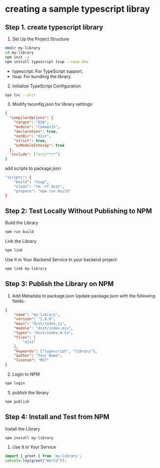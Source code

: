 # creating a sample typescript libray


## Step 1. create typescript library

1. Set Up the Project Structure

```bash
mkdir my-library
cd my-library
npm init -y
npm install typescript tsup --save-dev
```
- typescript: For TypeScript support.
- tsup: For bundling the library.
2. Initialize TypeScript Configuration

```bash
npx tsc --init
```

3. Modify tsconfig.json for library settings:

```json
{
  "compilerOptions": {
    "target": "ES6",
    "module": "CommonJS",
    "declaration": true,
    "outDir": "dist",
    "strict": true,
    "esModuleInterop": true
  },
  "include": ["src/**/*"]
}
```

add scripts to package.json

```bash
"scripts": {
    "build": "tsup",
    "clean": "rm -rf dist",
    "prepare": "npm run build"
}
```

## Step 2: Test Locally Without Publishing to NPM
Build the Library

```bash
npm run build
```
Link the Library

```bash
npm link
```
Use It in Your Backend Service In your backend project:

```bash
npm link my-library
```

## Step 3: Publish the Library on NPM

1. Add Metadata to package.json Update package.json with the following fields:

```json
{
    "name": "my-library",
    "version": "1.0.0",
    "main": "dist/index.js",
    "module": "dist/index.mjs",
    "types": "dist/index.d.ts",
    "files": [
        "dist"
    ],
    "keywords": ["typescript", "library"],
    "author": "Your Name",
    "license": "MIT"
}
```

2. Login to NPM
   
```bash
npm login
```

3. publish the library

```bash
npm publish
```

## Step 4: Install and Test from NPM
Install the Library

```bash
npm install my-library
```
1. Use It in Your Service

```typescript
import { greet } from 'my-library';
console.log(greet("World"));
```
   

   ```bash
